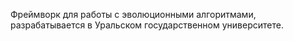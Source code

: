 Фреймворк для работы с эволюционными алгоритмами, разрабатывается в Уральском государственном университете.